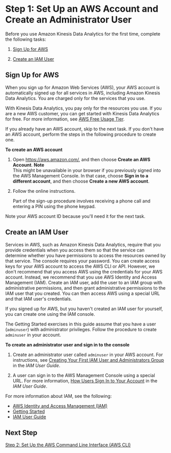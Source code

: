 # Step 1: Set Up an AWS Account and Create an Administrator User<a name="setting-up"></a>

Before you use Amazon Kinesis Data Analytics for the first time, complete the following tasks:

1. [Sign Up for AWS](#setting-up-signup)

1. [Create an IAM User](#setting-up-iam)

## Sign Up for AWS<a name="setting-up-signup"></a>

When you sign up for Amazon Web Services \(AWS\), your AWS account is automatically signed up for all services in AWS, including Amazon Kinesis Data Analytics\. You are charged only for the services that you use\.

With Kinesis Data Analytics, you pay only for the resources you use\.  If you are a new AWS customer, you can get started with Kinesis Data Analytics for free\. For more information, see [AWS Free Usage Tier](https://aws.amazon.com//free/)\.

If you already have an AWS account, skip to the next task\. If you don't have an AWS account, perform the steps in the following procedure to create one\.

**To create an AWS account**

1. Open [https://aws\.amazon\.com/](https://aws.amazon.com/), and then choose **Create an AWS Account**\.
**Note**  
This might be unavailable in your browser if you previously signed into the AWS Management Console\. In that case, choose **Sign in to a different account**, and then choose **Create a new AWS account**\.

1. Follow the online instructions\.

   Part of the sign\-up procedure involves receiving a phone call and entering a PIN using the phone keypad\.

Note your AWS account ID because you'll need it for the next task\.

## Create an IAM User<a name="setting-up-iam"></a>

Services in AWS, such as Amazon Kinesis Data Analytics, require that you provide credentials when you access them so that the service can determine whether you have permissions to access the resources owned by that service\. The console requires your password\. You can create access keys for your AWS account to access the AWS CLI or API\. However, we don't recommend that you access AWS using the credentials for your AWS account\. Instead, we recommend that you use AWS Identity and Access Management \(IAM\)\. Create an IAM user, add the user to an IAM group with administrative permissions, and then grant administrative permissions to the IAM user that you created\. You can then access AWS using a special URL and that IAM user's credentials\.

If you signed up for AWS, but you haven't created an IAM user for yourself, you can create one using the IAM console\.

The Getting Started exercises in this guide assume that you have a user \(`adminuser`\) with administrator privileges\. Follow the procedure to create `adminuser` in your account\.

**To create an administrator user and sign in to the console**

1. Create an administrator user called `adminuser` in your AWS account\. For instructions, see [Creating Your First IAM User and Administrators Group](http://docs.aws.amazon.com/IAM/latest/UserGuide/getting-started_create-admin-group.html) in the *IAM User Guide*\.

1. A user can sign in to the AWS Management Console using a special URL\. For more information, [How Users Sign In to Your Account](http://docs.aws.amazon.com/IAM/latest/UserGuide/getting-started_how-users-sign-in.html) in the *IAM User Guide*\.

For more information about IAM, see the following:
+ [AWS Identity and Access Management \(IAM\)](https://aws.amazon.com/iam/)
+ [Getting Started](http://docs.aws.amazon.com/IAM/latest/UserGuide/getting-started.html)
+ [IAM User Guide](http://docs.aws.amazon.com/IAM/latest/UserGuide/)

## Next Step<a name="setting-up-next-step-2"></a>

[Step 2: Set Up the AWS Command Line Interface \(AWS CLI\)](setup-awscli.md)